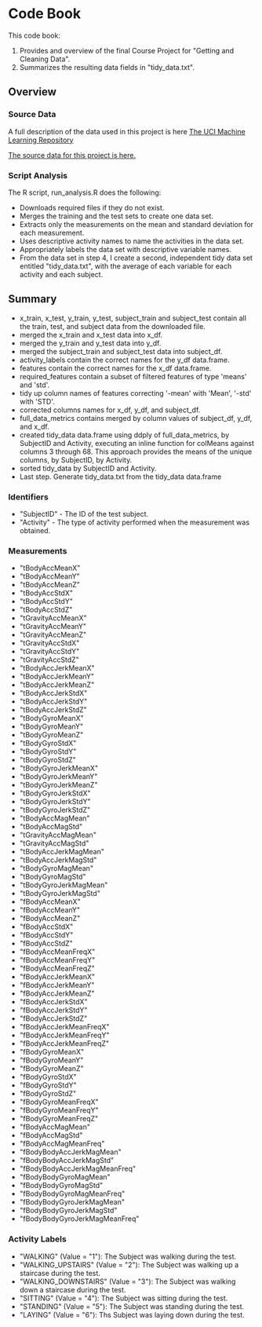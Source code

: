 # Code Book

This code book:

1. Provides and overview of the final Course Project for "Getting and Cleaning Data".
2. Summarizes the resulting data fields in "tidy_data.txt".

## Overview

### Source Data
A full description of the data used in this project is here [The UCI Machine Learning Repository](http://archive.ics.uci.edu/ml/datasets/Human+Activity+Recognition+Using+Smartphones)

[The source data for this project is here.](https://d396qusza40orc.cloudfront.net/getdata%2Fprojectfiles%2FUCI%20HAR%20Dataset.zip)

### Script Analysis

The R script, run_analysis.R does the following:

* Downloads required files if they do not exist.
* Merges the training and the test sets to create one data set.
* Extracts only the measurements on the mean and standard deviation for each measurement. 
* Uses descriptive activity names to name the activities in the data set.
* Appropriately labels the data set with descriptive variable names. 
* From the data set in step 4, I create a second, independent tidy data set entitled "tidy_data.txt", with the average of each variable for each activity and each subject.

## Summary


* x_train, x_test, y_train, y_test, subject_train and subject_test contain all the train, test, and subject data from the downloaded file.
* merged the x_train and x_test data into x_df.
* merged the y_train and y_test data into y_df.
* merged the subject_train and subject_test data into subject_df.
* activity_labels contain the correct names for the y_df data.frame.
* features contain the correct names for the x_df data.frame.
* required_features contain a subset of filtered features of type 'means' and 'std'.
* tidy up column names of features correcting '-mean' with 'Mean', '-std' with 'STD'.
* corrected columns names for x_df, y_df, and subject_df.
* full_data_metrics contains merged by column values of subject_df, y_df, and x_df.
* created tidy_data data.frame using ddply of full_data_metrics, by SubjectID and Activity, executing an inline function for colMeans against columns 3 through 68.  This approach provides the means of the unique columns, by SubjectID, by Activity.
* sorted tidy_data by SubjectID and Activity.
* Last step. Generate tidy_data.txt from the tidy_data data.frame

### Identifiers

* "SubjectID" - The ID of the test subject.
* "Activity"  - The type of activity performed when the measurement was obtained.

### Measurements

* "tBodyAccMeanX"
* "tBodyAccMeanY"
* "tBodyAccMeanZ"
* "tBodyAccStdX"
* "tBodyAccStdY"
* "tBodyAccStdZ"
* "tGravityAccMeanX"
* "tGravityAccMeanY"
* "tGravityAccMeanZ"
* "tGravityAccStdX"
* "tGravityAccStdY"
* "tGravityAccStdZ"
* "tBodyAccJerkMeanX"
* "tBodyAccJerkMeanY"
* "tBodyAccJerkMeanZ"
* "tBodyAccJerkStdX"
* "tBodyAccJerkStdY"
* "tBodyAccJerkStdZ"
* "tBodyGyroMeanX"
* "tBodyGyroMeanY"
* "tBodyGyroMeanZ"
* "tBodyGyroStdX"
* "tBodyGyroStdY"
* "tBodyGyroStdZ"
* "tBodyGyroJerkMeanX"
* "tBodyGyroJerkMeanY"
* "tBodyGyroJerkMeanZ"
* "tBodyGyroJerkStdX"
* "tBodyGyroJerkStdY"
* "tBodyGyroJerkStdZ"
* "tBodyAccMagMean"
* "tBodyAccMagStd"
* "tGravityAccMagMean"
* "tGravityAccMagStd"
* "tBodyAccJerkMagMean"
* "tBodyAccJerkMagStd"
* "tBodyGyroMagMean"
* "tBodyGyroMagStd"
* "tBodyGyroJerkMagMean"
* "tBodyGyroJerkMagStd"
* "fBodyAccMeanX"
* "fBodyAccMeanY"
* "fBodyAccMeanZ"
* "fBodyAccStdX"
* "fBodyAccStdY"
* "fBodyAccStdZ"
* "fBodyAccMeanFreqX"
* "fBodyAccMeanFreqY"
* "fBodyAccMeanFreqZ"
* "fBodyAccJerkMeanX"
* "fBodyAccJerkMeanY"
* "fBodyAccJerkMeanZ"
* "fBodyAccJerkStdX"
* "fBodyAccJerkStdY"
* "fBodyAccJerkStdZ"
* "fBodyAccJerkMeanFreqX"
* "fBodyAccJerkMeanFreqY"
* "fBodyAccJerkMeanFreqZ"
* "fBodyGyroMeanX"
* "fBodyGyroMeanY"
* "fBodyGyroMeanZ"
* "fBodyGyroStdX"
* "fBodyGyroStdY"
* "fBodyGyroStdZ"
* "fBodyGyroMeanFreqX"
* "fBodyGyroMeanFreqY"
* "fBodyGyroMeanFreqZ"
* "fBodyAccMagMean"
* "fBodyAccMagStd"
* "fBodyAccMagMeanFreq"
* "fBodyBodyAccJerkMagMean"
* "fBodyBodyAccJerkMagStd"
* "fBodyBodyAccJerkMagMeanFreq"
* "fBodyBodyGyroMagMean"
* "fBodyBodyGyroMagStd"
* "fBodyBodyGyroMagMeanFreq"
* "fBodyBodyGyroJerkMagMean"
* "fBodyBodyGyroJerkMagStd"
* "fBodyBodyGyroJerkMagMeanFreq"

### Activity Labels

* "WALKING" (Value = "1"): The Subject was walking during the test.
* "WALKING_UPSTAIRS" (Value = "2"): The Subject was walking up a staircase during the test.
* "WALKING_DOWNSTAIRS" (Value = "3"): The Subject was walking down a staircase during the test.
* "SITTING" (Value = "4"): The Subject was sitting during the test.
* "STANDING" (Value = "5"): The Subject was standing during the test.
* "LAYING" (Value = "6"): Ths Subject was laying down during the test.


